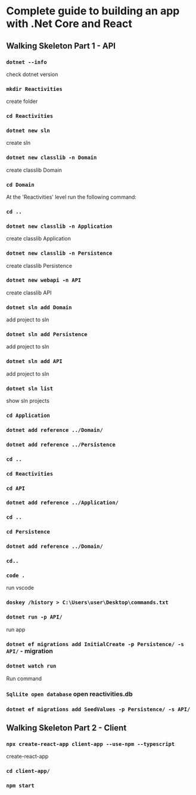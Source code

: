 # Complete guide to building an app with .Net Core and React

## Walking Skeleton Part 1 - API
### `dotnet --info`
check dotnet version
### `mkdir Reactivities`
create folder
### `cd Reactivities` 
### `dotnet new sln`
create sln
### `dotnet new classlib -n Domain`
create classlib Domain
### `cd Domain`
At the 'Reactivities' level run the following command:
### `cd ..`
### `dotnet new classlib -n Application`
create classlib Application
### `dotnet new classlib -n Persistence`
create classlib Persistence
### `dotnet new webapi -n API`
create classlib API
### `dotnet sln add Domain`
add project to sln
### `dotnet sln add Persistence`
add project to sln
### `dotnet sln add API`
add project to sln
### `dotnet sln list`
show sln projects
### `cd Application`
### `dotnet add reference ../Domain/`
### `dotnet add reference ../Persistence`
### `cd ..`
### `cd Reactivities`
### `cd API`
### `dotnet add reference ../Application/`
### `cd ..`
### `cd Persistence`
### `dotnet add reference ../Domain/`
### `cd..`
### `code .`
run vscode
### `doskey /history > C:\Users\user\Desktop\commands.txt`
### `dotnet run -p API/`
run app
### `dotnet ef migrations add InitialCreate -p Persistence/ -s API/` - migration
### `dotnet watch run`
 Run command 
### `SqlLite open database` open reactivities.db
### `dotnet ef migrations add SeedValues -p Persistence/ -s API/`

## Walking Skeleton Part 2 - Client
### `npx create-react-app client-app --use-npm --typescript`
create-react-app
### `cd client-app/`
### `npm start`